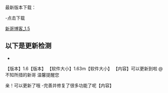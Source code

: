 最新版本下载：

-点击下载

[新哥博客_1.5](https://www.lanzous.com/b585465)



以下是更新检测
----------
-
【版本】1.6【版本】
【软件大小】1.63m【软件大小】
【内容】可以更新到啦
     @不知所措的新哥 温馨提醒您
     
   亲！可以更新了哦
   -完善并修复了很多功能了呢【内容】
